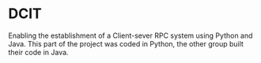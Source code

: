 # DCIT

Enabling the establishment of a Client-sever RPC system using Python and Java.
This part of the project was coded in Python, the other group built their code in Java.
